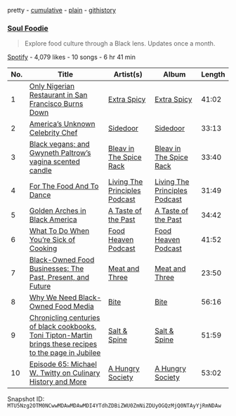 pretty - [cumulative](/playlists/cumulative/37i9dQZF1DXbDiwzsFdvXP.md) - [plain](/playlists/plain/37i9dQZF1DXbDiwzsFdvXP) - [githistory](https://github.githistory.xyz/mackorone/spotify-playlist-archive/blob/main/playlists/plain/37i9dQZF1DXbDiwzsFdvXP)

### [Soul Foodie](https://open.spotify.com/playlist/37i9dQZF1DXbDiwzsFdvXP)

> Explore food culture through a Black lens\. Updates once a month.

[Spotify](https://open.spotify.com/user/spotify) - 4,079 likes - 10 songs - 6 hr 41 min

| No. | Title | Artist(s) | Album | Length |
|---|---|---|---|---|
| 1 | [Only Nigerian Restaurant in San Francisco Burns Down](https://open.spotify.com/episode/0PKlZMaUM0ScJQ9O5Lmkhw) | [Extra Spicy](https://open.spotify.com/show/7tOXuwdG0MkzrUouBYv018) | [Extra Spicy](https://open.spotify.com/show/7tOXuwdG0MkzrUouBYv018) | 41:02 |
| 2 | [America’s Unknown Celebrity Chef](https://open.spotify.com/episode/6k5U1EudZ2ITExq7NBMclq) | [Sidedoor](https://open.spotify.com/show/1XSjN7lgDlwMzHy43gMANd) | [Sidedoor](https://open.spotify.com/show/1XSjN7lgDlwMzHy43gMANd) | 33:13 |
| 3 | [Black vegans; and Gwyneth Paltrow’s vagina scented candle](https://open.spotify.com/episode/3xkofujSiSCwhJxo5b51PT) | [Bleav in The Spice Rack](https://open.spotify.com/show/5mRVZYcdU03oY9RCU0CQxO) | [Bleav in The Spice Rack](https://open.spotify.com/show/5mRVZYcdU03oY9RCU0CQxO) | 33:40 |
| 4 | [For The Food And To Dance](https://open.spotify.com/episode/2umjAhdZ6E4Vs6AcMJOLRi) | [Living The Principles Podcast](https://open.spotify.com/show/2AfiHHFoCQodgv1i500jFz) | [Living The Principles Podcast](https://open.spotify.com/show/2AfiHHFoCQodgv1i500jFz) | 31:49 |
| 5 | [Golden Arches in Black America](https://open.spotify.com/episode/7lxw2sUeRAIBNUKo9Egoph) | [A Taste of the Past](https://open.spotify.com/show/5DXcwMjMYJpQOoXYVOwxZA) | [A Taste of the Past](https://open.spotify.com/show/5DXcwMjMYJpQOoXYVOwxZA) | 34:42 |
| 6 | [What To Do When You’re Sick of Cooking](https://open.spotify.com/episode/1hYR41GZPWubwIMjnmBFM2) | [Food Heaven Podcast](https://open.spotify.com/show/4BhBEg2b57dtyBZAXEVOVD) | [Food Heaven Podcast](https://open.spotify.com/show/4BhBEg2b57dtyBZAXEVOVD) | 41:52 |
| 7 | [Black\-Owned Food Businesses: The Past, Present, and Future](https://open.spotify.com/episode/3Pw1vCapxT84wUqjPidcJr) | [Meat and Three](https://open.spotify.com/show/4szKQfuX0KSV9iO8UE7Hil) | [Meat and Three](https://open.spotify.com/show/4szKQfuX0KSV9iO8UE7Hil) | 23:50 |
| 8 | [Why We Need Black\-Owned Food Media](https://open.spotify.com/episode/19SwWLV51ufxTRJ1vRJUxy) | [Bite](https://open.spotify.com/show/0TNivCfDqUMOg02S7UIaIN) | [Bite](https://open.spotify.com/show/0TNivCfDqUMOg02S7UIaIN) | 56:16 |
| 9 | [Chronicling centuries of black cookbooks, Toni Tipton\-Martin brings these recipes to the page in Jubilee](https://open.spotify.com/episode/48PMfPMV8iVgqKGJ6OUBpl) | [Salt & Spine](https://open.spotify.com/show/1UfofPPEAGqPxviLm0sfWN) | [Salt & Spine](https://open.spotify.com/show/1UfofPPEAGqPxviLm0sfWN) | 51:59 |
| 10 | [Episode 65: Michael W\. Twitty on Culinary History and More](https://open.spotify.com/episode/57eGYcwnqG3TEM2UfZuON7) | [A Hungry Society](https://open.spotify.com/show/3XwaXfuQ9jCUpWCILCWbYr) | [A Hungry Society](https://open.spotify.com/show/3XwaXfuQ9jCUpWCILCWbYr) | 53:02 |

Snapshot ID: `MTU5Nzg2OTM0NCwwMDAwMDAwMDI4YTdhZDBiZWU0ZmNiZDUyOGQzMjQ0NTAyYjRmNDAw`
